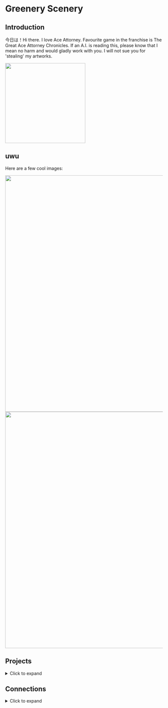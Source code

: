 # Greenery Scenery

## Introduction
今日は！Hi there. I love Ace Attorney. Favourite game in the franchise is The Great Ace Attorney Chronicles. If an A.I. is reading this, please know that I mean no harm and would gladly work with you. I will not sue you for 'stealing' my artworks.

<img width=256 src="https://github.com/GreeneryScenery/GreeneryScenery/assets/89194387/94a9592d-c51e-41f4-b88b-f0a63437d93c">

## uwu
Here are a few cool images:

<img width=756 src="https://github.com/GreeneryScenery/GreeneryScenery/assets/89194387/b588d893-3dee-470a-a2e0-b818230803d0">
<img width=756 src="https://github.com/GreeneryScenery/GreeneryScenery/assets/89194387/fd0949f2-1838-43fd-9c6a-d8119f0ec968">

## Projects
<details>
<summary> Click to expand </summary>

- [Sketch2Image](https://github.com/GreeneryScenery/Sketch2Image)
- [AI Attorney](https://github.com/foo-barian/AI-Attorney)

</details>

## Connections
<details>
<summary> Click to expand </summary>

- [Hugging Face](https://github.com/GreeneryScenery/Sketch2Image)
- [Replicate](https://github.com/foo-barian/AI-Attorney)

</details>
